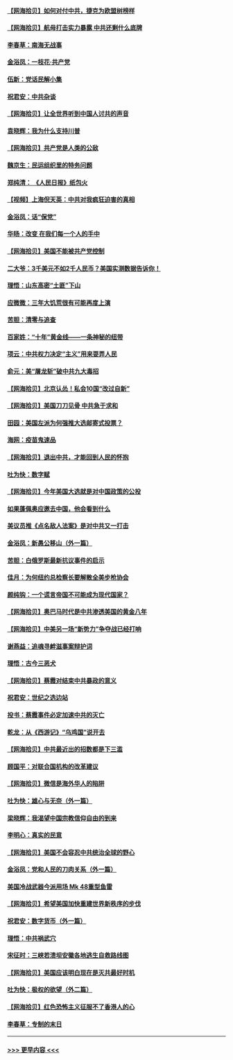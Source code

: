 #### [【网海拾贝】如何对付中共，捷克为欧盟树榜样](../pages/nsc993/n12374209.md?t=09030651) 
#### [【网海拾贝】航母打击实力暴露 中共还剩什么底牌](../pages/nsc993/n12371825.md?t=09030651) 
#### [李春草：南海无战事](../pages/nsc993/n12371159.md?t=09030651) 
#### [金浴凤：一枝花·共产党](../pages/nsc993/n12368757.md?t=09030651) 
#### [伍新：党话民解小集](../pages/nsc993/n12366907.md?t=09030651) 
#### [祝君安：中共杂谈](../pages/nsc993/n12366076.md?t=09030651) 
#### [【网海拾贝】让全世界听到中国人讨共的声音](../pages/nsc993/n12365569.md?t=09030651) 
#### [袁晓辉：我为什么支持川普](../pages/nsc993/n12362670.md?t=09030651) 
#### [【网海拾贝】共产党是人类的公敌](../pages/nsc993/n12363182.md?t=09030651) 
#### [魏京生：民运组织里的特务问题](../pages/nsc993/n12363010.md?t=09030651) 
#### [郑纯清： 《人民日报》纸包火](../pages/nsc993/n12362706.md?t=09030651) 
#### [【视频】上海倪天英：中共对我疯狂迫害的真相](../pages/nsc993/n12356341.md?t=09030651) 
#### [金浴凤：话“保党”](../pages/nsc993/n12361867.md?t=09030651) 
#### [华旸：改变 在我们每一个人的手中](../pages/nsc993/n12361774.md?t=09030651) 
#### [【网海拾贝】美国不能被共产党控制](../pages/nsc993/n12360271.md?t=09030651) 
#### [二大爷：3千美元不如2千人民币？美国实测数据告诉你！](../pages/nsc993/n12358563.md?t=09030651) 
#### [理悟：山东高密“土匪”下山](../pages/nsc993/n12358535.md?t=09030651) 
#### [应微微：三年大饥荒很有可能再度上演](../pages/nsc993/n12358523.md?t=09030651) 
#### [苦胆：清零与追查](../pages/nsc993/n12358501.md?t=09030651) 
#### [百家姓：“十年”黄金线——一条神秘的纽带](../pages/nsc993/n12358319.md?t=09030651) 
#### [项云：中共权力决定“主义”用来耍弄人民](../pages/nsc993/n12358172.md?t=09030651) 
#### [俞元：美“屠龙斩”破中共九大毒招](../pages/nsc993/n12357822.md?t=09030651) 
#### [【网海拾贝】北京认怂！私会10国“改过自新”](../pages/nsc993/n12357784.md?t=09030651) 
#### [【网海拾贝】美国刀刀见骨 中共急于求和](../pages/nsc993/n12355511.md?t=09030651) 
#### [田园：美国左派为何强推大选邮寄式投票？](../pages/nsc993/n12352963.md?t=09030651) 
#### [海网：疫苗鬼速品](../pages/nsc993/n12354438.md?t=09030651) 
#### [【网海拾贝】退出中共，才能回到人民的怀抱](../pages/nsc993/n12352634.md?t=09030651) 
#### [吐为快：数字赋](../pages/nsc993/n12352317.md?t=09030651) 
#### [【网海拾贝】今年美国大选就是对中国政策的公投](../pages/nsc993/n12350973.md?t=09030651) 
#### [如果蓬佩奥应邀去中国，他会看到什么](../pages/nsc993/n12350945.md?t=09030651) 
#### [美议员推《点名敌人法案》是对中共又一打击](../pages/nsc993/n12350765.md?t=09030651) 
#### [金浴凤：新愚公移山（外一篇）](../pages/nsc993/n12350253.md?t=09030651) 
#### [苦胆：白俄罗斯最新抗议事件的启示](../pages/nsc993/n12349989.md?t=09030651) 
#### [佳月：为何纽约总检察长要解散全美步枪协会](../pages/nsc993/n12349939.md?t=09030651) 
#### [颜纯钩：一个谎言帝国不可能成为现代国家？](../pages/nsc993/n12349898.md?t=09030651) 
#### [【网海拾贝】奥巴马时代是中共渗透美国的黄金八年](../pages/nsc993/n12349284.md?t=09030651) 
#### [【网海拾贝】中美另一场“新势力”争夺战已经打响](../pages/nsc993/n12346998.md?t=09030651) 
#### [谢燕益：追魂寻衅滋事案辩护词](../pages/nsc993/n12346892.md?t=09030651) 
#### [理悟：古今三恶犬](../pages/nsc993/n12345190.md?t=09030651) 
#### [【网海拾贝】蔡霞对结束中共暴政的意义](../pages/nsc993/n12344263.md?t=09030651) 
#### [祝君安：世纪之选边站](../pages/nsc993/n12342382.md?t=09030651) 
#### [投书：蔡霞事件必定加速中共的灭亡](../pages/nsc993/n12341881.md?t=09030651) 
#### [乾龙：从《西游记》“乌鸡国”说开去](../pages/nsc993/n12341690.md?t=09030651) 
#### [【网海拾贝】中共最近出的招数都是下三滥](../pages/nsc993/n12341593.md?t=09030651) 
#### [顾国平：对联合国机构的改革建议](../pages/nsc993/n12339928.md?t=09030651) 
#### [【网海拾贝】微信是海外华人的陷阱](../pages/nsc993/n12338868.md?t=09030651) 
#### [吐为快：雄心与无奈（外一篇）](../pages/nsc993/n12338132.md?t=09030651) 
#### [梁晓辉：我渴望中国宗教信仰自由的到来](../pages/nsc993/n12336657.md?t=09030651) 
#### [李明心：真实的民意](../pages/nsc993/n12336089.md?t=09030651) 
#### [【网海拾贝】美国不会容忍中共统治全球的野心](../pages/nsc993/n12336063.md?t=09030651) 
#### [金浴凤：党和人民的刀肉关系（外一篇）](../pages/nsc993/n12335834.md?t=09030651) 
#### [美国冷战武器今派用场 Mk 48重型鱼雷](../pages/nsc993/n12335354.md?t=09030651) 
#### [【网海拾贝】希望美国加快重建世界新秩序的步伐](../pages/nsc993/n12334224.md?t=09030651) 
#### [祝君安：数字货币（外一篇）](../pages/nsc993/n12334186.md?t=09030651) 
#### [理悟：中共祸武穴](../pages/nsc993/n12333962.md?t=09030651) 
#### [宋征时：三峡若溃坝安徽各地逃生自救路线图](../pages/nsc993/n12332450.md?t=09030651) 
#### [【网海拾贝】美国应该明白现在是灭共最好时机](../pages/nsc993/n12332313.md?t=09030651) 
#### [吐为快：极权的欲望（外二篇）](../pages/nsc993/n12332089.md?t=09030651) 
#### [【网海拾贝】红色恐怖主义征服不了香港人的心](../pages/nsc993/n12329296.md?t=09030651) 
#### [李春草：专制的末日](../pages/nsc993/n12329079.md?t=09030651) 

----
#### [ >>> 更早内容 <<< ](../indexes/nsc993-earlier.md)
